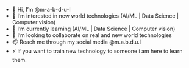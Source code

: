 - 👋 Hi, I’m @m-a-b-d-u-l
- 👀 I’m interested in new world technologies (AI/ML | Data  Science | Computer vision)
- 🌱 I’m currently learning (AI/ML | Data  Science | Computer vision)
- 💞️ I’m looking to collaborate on real and new world technologies
- 📫 Reach me through my social media @m.a.b.d.u.l
- ⚡ If you want to train new technology to someone i am here to learn them.

<!---
m-a-b-d-u-l/m-a-b-d-u-l is a ✨ special ✨ repository because its `README.md` (this file) appears on your GitHub profile.
You can click the Preview link to take a look at your changes.
--->
